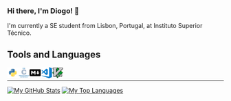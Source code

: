 ### Hi there, I'm Diogo! 👋

I'm currently a SE student from Lisbon, Portugal, at Instituto Superior Técnico.

## Tools and Languages
[<img align="left" alt="Python" width="26px" src="https://raw.githubusercontent.com/github/explore/80688e429a7d4ef2fca1e82350fe8e3517d3494d/topics/python/python.png" />][github]
[<img align="left" alt="C" width="26px" src="https://raw.githubusercontent.com/github/explore/80688e429a7d4ef2fca1e82350fe8e3517d3494d/topics/c/c.png" />][github]
[<img align="left" alt="Markdown" width="26px" src="https://raw.githubusercontent.com/github/explore/80688e429a7d4ef2fca1e82350fe8e3517d3494d/topics/markdown/markdown.png" />][github]
[<img align="left" alt="VSCode" width="26px" src="https://raw.githubusercontent.com/github/explore/80688e429a7d4ef2fca1e82350fe8e3517d3494d/topics/visual-studio-code/visual-studio-code.png" />][github]
[<img align="left" alt="Vim" width="26px" src="https://raw.githubusercontent.com/github/explore/80688e429a7d4ef2fca1e82350fe8e3517d3494d/topics/vim/vim.png" />][github]

<br />

---

[![My GitHub Stats](https://github-readme-stats.vercel.app/api?username=randomicecube&show_icons=true&count_private=true&hide=stars,issues&bg_color=45,fca900,4c00fc&title_color=fff&text_color=fff&icon_color=fff&cache_seconds=1800)][github]
[![My Top Languages](https://github-readme-stats.vercel.app/api/top-langs/?username=randomicecube&hide=assembly&layout=compact&langs_count=10&bg_color=-45,30bdbd,4c00fc&title_color=fff&text_color=fff&icon_color=fff&cache_seconds=1800)][github]

[github]: https://github.com/randomicecube
